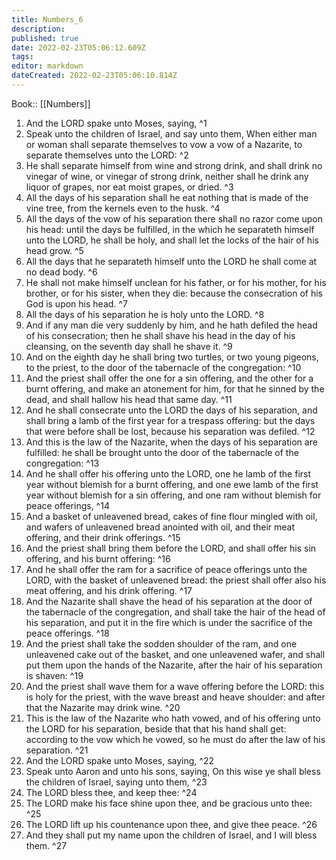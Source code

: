 ```yaml
---
title: Numbers_6
description: 
published: true
date: 2022-02-23T05:06:12.609Z
tags: 
editor: markdown
dateCreated: 2022-02-23T05:06:10.814Z
---
```


 Book:: [[Numbers]]
 1. And the LORD spake unto Moses, saying, ^1
 2. Speak unto the children of Israel, and say unto them, When either man or woman shall separate themselves to vow a vow of a Nazarite, to separate themselves unto the LORD: ^2
 3. He shall separate himself from wine and strong drink, and shall drink no vinegar of wine, or vinegar of strong drink, neither shall he drink any liquor of grapes, nor eat moist grapes, or dried. ^3
 4. All the days of his separation shall he eat nothing that is made of the vine tree, from the kernels even to the husk. ^4
 5. All the days of the vow of his separation there shall no razor come upon his head: until the days be fulfilled, in the which he separateth himself unto the LORD, he shall be holy, and shall let the locks of the hair of his head grow. ^5
 6. All the days that he separateth himself unto the LORD he shall come at no dead body. ^6
 7. He shall not make himself unclean for his father, or for his mother, for his brother, or for his sister, when they die: because the consecration of his God is upon his head. ^7
 8. All the days of his separation he is holy unto the LORD. ^8
 9. And if any man die very suddenly by him, and he hath defiled the head of his consecration; then he shall shave his head in the day of his cleansing, on the seventh day shall he shave it. ^9
 10. And on the eighth day he shall bring two turtles, or two young pigeons, to the priest, to the door of the tabernacle of the congregation: ^10
 11. And the priest shall offer the one for a sin offering, and the other for a burnt offering, and make an atonement for him, for that he sinned by the dead, and shall hallow his head that same day. ^11
 12. And he shall consecrate unto the LORD the days of his separation, and shall bring a lamb of the first year for a trespass offering: but the days that were before shall be lost, because his separation was defiled. ^12
 13. And this is the law of the Nazarite, when the days of his separation are fulfilled: he shall be brought unto the door of the tabernacle of the congregation: ^13
 14. And he shall offer his offering unto the LORD, one he lamb of the first year without blemish for a burnt offering, and one ewe lamb of the first year without blemish for a sin offering, and one ram without blemish for peace offerings, ^14
 15. And a basket of unleavened bread, cakes of fine flour mingled with oil, and wafers of unleavened bread anointed with oil, and their meat offering, and their drink offerings. ^15
 16. And the priest shall bring them before the LORD, and shall offer his sin offering, and his burnt offering: ^16
 17. And he shall offer the ram for a sacrifice of peace offerings unto the LORD, with the basket of unleavened bread: the priest shall offer also his meat offering, and his drink offering. ^17
 18. And the Nazarite shall shave the head of his separation at the door of the tabernacle of the congregation, and shall take the hair of the head of his separation, and put it in the fire which is under the sacrifice of the peace offerings. ^18
 19. And the priest shall take the sodden shoulder of the ram, and one unleavened cake out of the basket, and one unleavened wafer, and shall put them upon the hands of the Nazarite, after the hair of his separation is shaven: ^19
 20. And the priest shall wave them for a wave offering before the LORD: this is holy for the priest, with the wave breast and heave shoulder: and after that the Nazarite may drink wine. ^20
 21. This is the law of the Nazarite who hath vowed, and of his offering unto the LORD for his separation, beside that that his hand shall get: according to the vow which he vowed, so he must do after the law of his separation. ^21
 22. And the LORD spake unto Moses, saying, ^22
 23. Speak unto Aaron and unto his sons, saying, On this wise ye shall bless the children of Israel, saying unto them, ^23
 24. The LORD bless thee, and keep thee: ^24
 25. The LORD make his face shine upon thee, and be gracious unto thee: ^25
 26. The LORD lift up his countenance upon thee, and give thee peace. ^26
 27. And they shall put my name upon the children of Israel, and I will bless them. ^27
